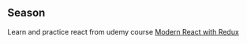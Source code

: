 ## Season

Learn and practice react from udemy course
[Modern React with Redux](https://www.udemy.com/course/react-redux)

